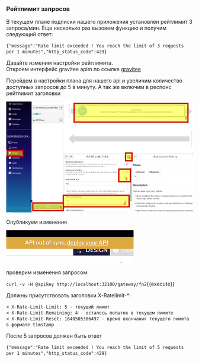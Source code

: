 ### Рейтлимит запросов

В текущем плане подписки нашего приложения установлен рейтлимит 3 запроса/мин. Еще несколько раз вызовем функцию и получим следующий ответ:
```
{"message":"Rate limit exceeded ! You reach the limit of 3 requests per 1 minutes","http_status_code":429}
```
Давайте изменим настройки рейтлимита.  
Откроем интерфейс gravitee apim по ссылке [gravitee ](https://[[HOST_SUBDOMAIN]]-32100-[[KATACODA_HOST]].environments.katacoda.com/#!/environments/DEFAULT/apis/b7c385f6-b73a-49d8-8385-f6b73ae9d8ea/portal)  

Перейдем в настройки плана для нашего api и увеличим количество доступных запросов до 5 в минуту.  А так же включим в респонс рейтлимит заголовки

![App_](./assets/openapi5-3.png) 

Опубликуем изменения

![App_](./assets/openapi5-4.png) 

проверим изменения запросом:

`curl -v -H @apikey http://localhost:32100/gateway/fn2`{{execute}}

Должны присутствовать заголовки X-Ratelimit-*:

```
< X-Rate-Limit-Limit: 5 - текущий лимит
< X-Rate-Limit-Remaining: 4 - осталось попыток в текущем лимите
< X-Rate-Limit-Reset: 1640505306497 - время окончания текущего лимита в формате timstamp
```

После 5 запросов должен быть ответ

```
{"message":"Rate limit exceeded ! You reach the limit of 5 requests per 1 minutes","http_status_code":429}
```